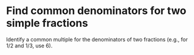 # Find common denominators for two simple fractions

Identify a common multiple for the denominators of two fractions (e.g., for 1/2 and 1/3, use 6).
